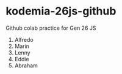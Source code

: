 # kodemia-26js-github

Github colab practice for Gen 26 JS
1. Alfredo
2. Marin
3. Lenny
4. Eddie
5. Abraham